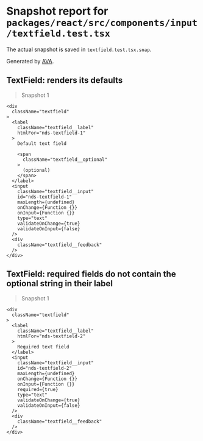 # Snapshot report for `packages/react/src/components/input/textfield.test.tsx`

The actual snapshot is saved in `textfield.test.tsx.snap`.

Generated by [AVA](https://ava.li).

## TextField: renders its defaults

> Snapshot 1

    <div
      className="textfield"
    >
      <label
        className="textfield__label"
        htmlFor="nds-textfield-1"
      >
        Default text field

        <span
          className="textfield__optional"
        >
          (optional)
        </span>
      </label>
      <input
        className="textfield__input"
        id="nds-textfield-1"
        maxLength={undefined}
        onChange={Function {}}
        onInput={Function {}}
        type="text"
        validateOnChange={true}
        validateOnInput={false}
      />
      <div
        className="textfield__feedback"
      />
    </div>

## TextField: required fields do not contain the optional string in their label

> Snapshot 1

    <div
      className="textfield"
    >
      <label
        className="textfield__label"
        htmlFor="nds-textfield-2"
      >
        Required text field
      </label>
      <input
        className="textfield__input"
        id="nds-textfield-2"
        maxLength={undefined}
        onChange={Function {}}
        onInput={Function {}}
        required={true}
        type="text"
        validateOnChange={true}
        validateOnInput={false}
      />
      <div
        className="textfield__feedback"
      />
    </div>
